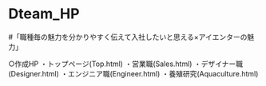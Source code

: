 # Dteam_HP
#「職種毎の魅力を分かりやすく伝えて入社したいと思える×アイエンターの魅力」

○作成HP
・トップページ(Top.html)
・営業職(Sales.html)
・デザイナー職(Designer.html)
・エンジニア職(Engineer.html)
・養殖研究(Aquaculture.html)